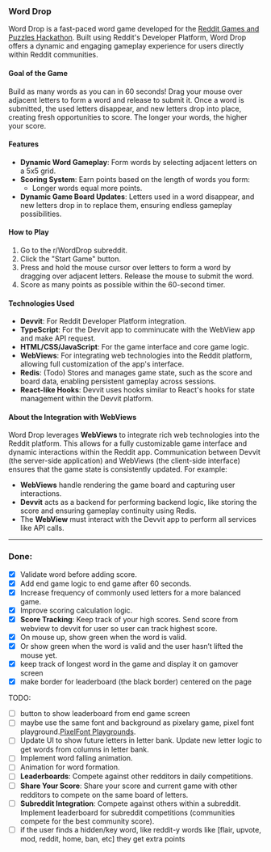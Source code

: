### Word Drop

Word Drop is a fast-paced word game developed for the [Reddit Games and Puzzles Hackathon](https://redditgamesandpuzzles.devpost.com/). Built using Reddit's Developer Platform, Word Drop offers a dynamic and engaging gameplay experience for users directly within Reddit communities.

#### Goal of the Game

Build as many words as you can in 60 seconds! Drag your mouse over adjacent letters to form a word and release to submit it. Once a word is submitted, the used letters disappear, and new letters drop into place, creating fresh opportunities to score. The longer your words, the higher your score.

#### Features

- **Dynamic Word Gameplay**: Form words by selecting adjacent letters on a 5x5 grid.
- **Scoring System**: Earn points based on the length of words you form:
  - Longer words equal more points.
- **Dynamic Game Board Updates**: Letters used in a word disappear, and new letters drop in to replace them, ensuring endless gameplay possibilities.

#### How to Play
1. Go to the r/WordDrop subreddit.
2. Click the "Start Game" button.
3. Press and hold the mouse cursor over letters to form a word by dragging over adjacent letters. Release the mouse to submit the word.
4. Score as many points as possible within the 60-second timer.

#### Technologies Used

- **Devvit**: For Reddit Developer Platform integration.
- **TypeScript**: For the Devvit app to comminucate with the WebView app and make API request.
- **HTML/CSS/JavaScript**: For the game interface and core game logic.
- **WebViews**: For integrating web technologies into the Reddit platform, allowing full customization of the app's interface.
- **Redis**: (Todo) Stores and manages game state, such as the score and board data, enabling persistent gameplay across sessions.
- **React-like Hooks**: Devvit uses hooks similar to React's hooks for state management within the Devvit platform.

#### About the Integration with WebViews

Word Drop leverages **WebViews** to integrate rich web technologies into the Reddit platform. This allows for a fully customizable game interface and dynamic interactions within the Reddit app. Communication between Devvit (the server-side application) and WebViews (the client-side interface) ensures that the game state is consistently updated. For example:
- **WebViews** handle rendering the game board and capturing user interactions.
- **Devvit** acts as a backend for performing backend logic, like storing the score and ensuring gameplay continuity using Redis.
- The **WebView** must interact with the Devvit app to perform all services like API calls.

---

### Done:

- [x] Validate word before adding score.
- [x] Add end game logic to end game after 60 seconds.
- [x] Increase frequency of commonly used letters for a more balanced game.
- [x] Improve scoring calculation logic.
- [x] **Score Tracking**: Keep track of your high scores. Send score from webview to devvit for user so user can track highest score.
- [x] On mouse up, show green when the word is valid.
- [x] Or show green when the word is valid and the user hasn’t lifted the mouse yet.
- [x] keep track of longest word in the game and display it on gamover screen
- [x] make border for leaderboard (the black border) centered on the page

TODO:
- [ ] button to show leaderboard from end game screen
- [ ] maybe use the same font and background as pixelary game, pixel font playground.[PixelFont Playgrounds](https://developers.reddit.com/docs/showcase/playgrounds).
- [ ] Update UI to show future letters in letter bank. Update new letter logic to get words from columns in letter bank.
- [ ] Implement word falling animation.
- [ ] Animation for word formation.
- [ ] **Leaderboards**: Compete against other redditors in daily competitions.
- [ ] **Share Your Score**: Share your score and current game with other redditors to compete on the same board of letters.
- [ ] **Subreddit Integration**: Compete against others within a subreddit. Implement leaderboard for subreddit competitions (communities compete for the best community score).
- [ ] if the user finds a hidden/key word, like reddit-y words like [flair, upvote, mod, reddit, home, ban, etc] they get extra points